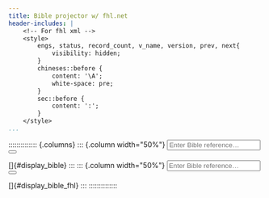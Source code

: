 ```yaml
---
title: Bible projector w/ fhl.net
header-includes: |
    <!-- For fhl xml -->
    <style>
        engs, status, record_count, v_name, version, prev, next{
            visibility: hidden;
        }
        chineses::before {
            content: '\A';
            white-space: pre;
        }
        sec::before {
            content: ':';
        }
    </style>
...
```


<!-- https://stackoverflow.com/a/4033310/5769446 -->
<script type="text/JavaScript">
    function showBible(){
        var xmlHttp = new XMLHttpRequest();
        var ref = document.getElementById("bible-ref").value;
        const url='https://api.esv.org/v3/passage/html/?q=' + ref;
        xmlHttp.open( "GET", url, false ); // false for synchronous request
        xmlHttp.setRequestHeader('Authorization', 'Token 448c252493e8d8edc58a2538f297db52b772963f');
        xmlHttp.send( null );
        display_bible.innerHTML=  JSON.parse(xmlHttp.responseText).passages;
    }
    function showBibleFHL(){
        var xmlHttp = new XMLHttpRequest();
        var ref = document.getElementById("bible-ref-fhl").value;
        const url='https://bible.fhl.net/ajax/qb.php?chineses=' + ref.slice(0, 1) + '&chap=' + ref.slice(1);
        xmlHttp.open( "GET", url, false ); // false for synchronous request
        xmlHttp.send( null );
        display_bible_fhl.innerHTML = xmlHttp.responseText;
    }
</script>

:::::::::::::: {.columns}
::: {.column width="50%"}
<input type="text" placeholder="Enter Bible reference&hellip;" name="search" id="bible-ref">
<button type="button" onclick="showBible()" id="bible-click"><i class="fa fa-search"></i></button>

[]{#display_bible}
:::
::: {.column width="50%"}
<input type="text" placeholder="Enter Bible reference&hellip;" name="search" id="bible-ref-fhl">
<button type="button" onclick="showBibleFHL()" id="bible-click-fhl"><i class="fa fa-search"></i></button>

[]{#display_bible_fhl}
:::
::::::::::::::

<!-- https://www.w3schools.com/howto/howto_js_trigger_button_enter.asp -->
<script type="text/JavaScript">
    var input = document.getElementById("bible-ref");
    input.addEventListener("keyup", function(event) {
            if (event.keyCode === 13) {
            event.preventDefault();
            document.getElementById("bible-click").click();
            }
        }
    );
    var input = document.getElementById("bible-ref-fhl");
    input.addEventListener("keyup", function(event) {
            if (event.keyCode === 13) {
            event.preventDefault();
            document.getElementById("bible-click-fhl").click();
            }
        }
    );
</script>
